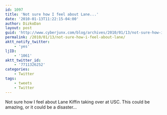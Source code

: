 ```yaml
---
id: 1097
title: 'Not sure how I feel about Lane...'
date: '2010-01-13T11:22:15-04:00'
author: DizkoDan
layout: post
guid: 'http://www.cyberjunx.com/blog/archives/2010/01/13/not-sure-how-i-feel-about-lane/'
permalink: /2010/01/13/not-sure-how-i-feel-about-lane/
aktt_notify_twitter:
    - 'yes'
ljID:
    - '1061'
aktt_twitter_id:
    - '7711326252'
categories:
    - Twitter
tags:
    - tweets
    - Twitter
---
```


Not sure how I feel about Lane Kiffin taking over at USC. This could be amazing, or it could be a disaster…